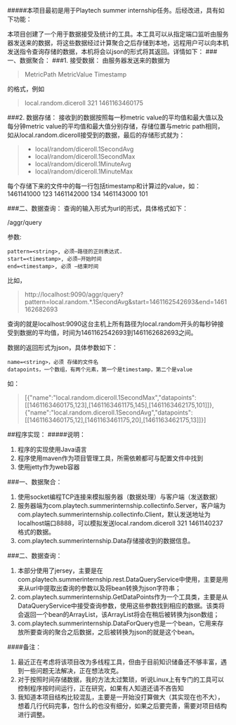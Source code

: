 #####本项目最初是用于Playtech summer internship任务。后经改进，具有如下功能：

本项目创建了一个用于数据接受及统计的工具。本工具可以从指定端口监听由服务器发送来的数据，将这些数据经过计算聚合之后存储到本地，远程用户可以向本机发送指令查询存储的数据，本机将会以json的形式将其返回。详情如下：
###一、数据聚合：
###1. 接受数据：
由服务器发送来的数据为
> MetricPath MetricValue Timestamp

的格式，例如
> local.random.diceroll 321 1461163460175

###2. 数据存储：
接收到的数据按照每一秒metric value的平均值和最大值以及每分钟metric value的平均值和最大值分别存储，存储位置与metric path相同，如从local.random.diceroll接受到的数据，最后的存储形式就为：

> - local/random/diceroll.1SecondAvg
> - local/random/diceroll.1SecondMax
> - local/random/diceroll.1MinuteAvg
> - local/random/diceroll.1MinuteMax

每个存储下来的文件中的每一行包括timestamp和计算过的value，如：
1461141000 123
1461142000 134
1461143000 101

###二、数据查询：
查询的输入形式为url的形式，具体格式如下：

/aggr/query

参数:

	pattern=<string>, 必须–路径的正则表达式.
	start=<timestamp>, 必须–开始时间
	end=<timestamp>, 必须 –结束时间

比如，
> http://localhost:9090/aggr/query?pattern=local.random.*.1SecondAvg&start=1461162542693&end=1461162682693

查询的就是localhost:9090这台主机上所有路径为local.random开头的每秒钟接受到数据的平均值，时间为1461162542693到1461162682693之间。

数据的返回形式为json，具体参数如下：

	name=<string>，必须 存储的文件名
	datapoints，一个数组，有两个元素，第一个是timestamp，第二个是value

如：
> [{"name":"local.random.diceroll.1SecondMax","datapoints":[[1461163460175,123],[1461163461175,145],[1461163462175,101]]},{"name":"local.random.diceroll.1SecondAvg","datapoints":[[1461163460175,12],[1461163461175,20],[1461163462175,13]]}]

##程序实现：
#####说明：

1. 程序的实现使用Java语言
1. 程序使用maven作为项目管理工具，所需依赖都可与配置文件中找到
1. 使用jetty作为web容器

###一、数据聚合：
1. 使用socket编程TCP连接来模拟服务器（数据处理）与客户端（发送数据）
2. 服务器端为com.playtech.summerinternship.collectinfo.Server，客户端为com.playtech.summerinternship.collectinfo.Client，默认发送地址为localhost端口8888，可以模拟发送local.random.diceroll 321 1461140237格式的数据。
3. com.playtech.summerinternship.Data存储接收到的数据信息。

###二、数据查询：
1. 本部分使用了jersey，主要是在com.playtech.summerinternship.rest.DataQueryService中使用，主要是用来从url中提取出查询的参数以及将bean转换为json字符串；
2. com.playtech.summerinternship.GetDataPoints作为一个工具类，主要是从DataQueryService中接受查询参数，使用这些参数找到相应的数据。该类将会返回一个bean的ArrayList，该ArrayList将会在稍后被转换为json数组；
3. com.playtech.summerinternship.DataForQuery也是一个bean，它用来存放所要查询的聚合之后数据，之后被转换为json的就是这个bean。

####备注：
1. 最近正在考虑将该项目改为多线程工具，但由于目前知识储备还不够丰富，遇到一些问题无法解决，正在想法攻克。
2. 对于按照时间存储数据，我的方法太过繁琐，听说Linux上有专门的工具可以控制程序按时间运行，正在研究，如果有人知道还请不吝告知
3. 我知道本项目结构比较混乱，主要是一开始没打算做大（其实现在也不大），想着几行代码完事，包什么的也没有细分，如果之后要完善，需要对项目结构进行调整。
